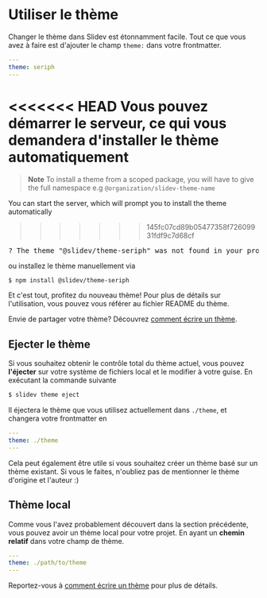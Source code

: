 # Utiliser le thème

Changer le thème dans Slidev est étonnamment facile. Tout ce que vous avez à faire est d'ajouter le champ `theme:` dans votre frontmatter.

```yaml
---
theme: seriph
---
```

<<<<<<< HEAD
Vous pouvez démarrer le serveur, ce qui vous demandera d'installer le thème automatiquement
=======
> **Note**
> To install a theme from a scoped package, you will have to give the full namespace e.g `@organization/slidev-theme-name`

You can start the server, which will prompt you to install the theme automatically
>>>>>>> 145fc07cd89b05477358f72609931fdf9c7d68cf

<div class="language-md">
<pre>
<span class="token keyword">?</span> The theme <span class="token string">"@slidev/theme-seriph"</span> was not found in your project, do you want to install it now? › (Y/n)
</pre>
</div>

ou installez le thème manuellement via

```bash
$ npm install @slidev/theme-seriph
```

Et c'est tout, profitez du nouveau thème! Pour plus de détails sur l'utilisation, vous pouvez vous référer au fichier README du thème.

Envie de partager votre thème? Découvrez [comment écrire un thème](/themes/write-a-theme).

## Ejecter le thème

Si vous souhaitez obtenir le contrôle total du thème actuel, vous pouvez **l'éjecter** sur votre système de fichiers local et le modifier à votre guise. En exécutant la commande suivante

```bash
$ slidev theme eject
```

Il éjectera le thème que vous utilisez actuellement dans `./theme`, et changera votre frontmatter en

```yaml
---
theme: ./theme
---
```

Cela peut également être utile si vous souhaitez créer un thème basé sur un thème existant. Si vous le faites, n'oubliez pas de mentionner le thème d'origine et l'auteur :)

## Thème local

Comme vous l'avez probablement découvert dans la section précédente, vous pouvez avoir un thème local pour votre projet. En ayant un **chemin relatif** dans votre champ de thème.

```yaml
---
theme: ./path/to/theme
---
```

Reportez-vous à [comment écrire un thème](/themes/write-a-theme) pour plus de détails.
